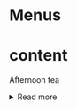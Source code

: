 # Menus

# content
Afternoon tea
<details>

<summary> Read more </summary>
£23.99 per person for an adult

£12.99 per person for Child under 12

to Book: 

call: 02382 516 797

Email: reception@botleigh-Grange.com


# Booking: please provide at least 24hr notice 

![image](https://github.com/Botleigh-Grange/Menus/assets/151997230/a82b800b-49ce-44e7-b220-e9cfa6d95c1d)




</details>

